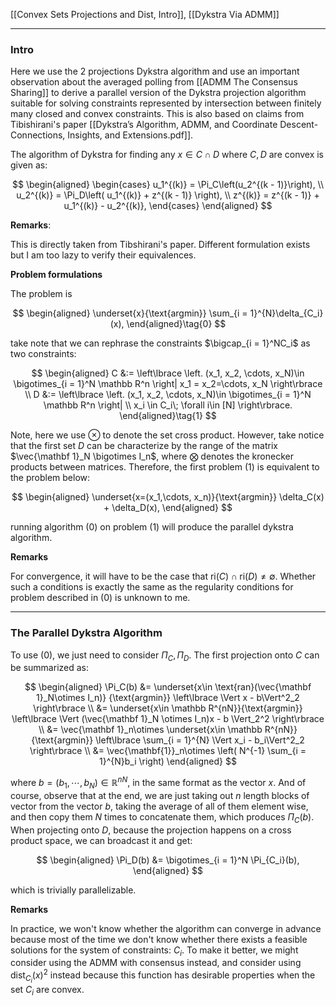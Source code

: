 [[Convex Sets Projections and Dist, Intro]], [[Dykstra Via ADMM]]


---
### **Intro**

Here we use the 2 projections Dykstra algorithm and use an important observation about the averaged polling from [[ADMM The Consensus Sharing]] to derive a parallel version of the Dykstra projection algorithm suitable for solving constraints represented by intersection between finitely many closed and convex constraints. This is also based on claims from Tibishirani's paper [[Dykstra’s Algorithm, ADMM, and Coordinate Descent-Connections, Insights, and Extensions.pdf]]. 

The algorithm of Dykstra for finding any $x\in C\cap D$ where $C, D$ are convex is given as: 

$$
\begin{aligned}
    \begin{cases}
        u_1^{(k)} = \Pi_C\left(u_2^{(k - 1)}\right), 
        \\
        u_2^{(k)} = \Pi_D\left(
            u_1^{(k)} + z^{(k - 1)}
        \right),
        \\
        z^{(k)} = z^{(k - 1)} + u_1^{(k)} - u_2^{(k)}, 
    \end{cases}
\end{aligned}
$$

**Remarks**:

This is directly taken from Tibshirani's paper. Different formulation exists but I am too lazy to verify their equivalences. 

**Problem formulations**

The problem is

$$
\begin{aligned}
    \underset{x}{\text{argmin}} 
    \sum_{i = 1}^{N}\delta_{C_i}(x), 
\end{aligned}\tag{0}
$$

take note that we can rephrase the constraints $\bigcap_{i = 1}^NC_i$ as two constraints: 

$$
\begin{aligned}
    C &:= \left\lbrace
        \left. 
            (x_1, x_2, \cdots, x_N)\in \bigotimes_{i = 1}^N \mathbb R^n
        \right|
        x_1 = x_2=\cdots, x_N 
    \right\rbrace
    \\
    D &:= 
    \left\lbrace
        \left. 
            (x_1, x_2, \cdots, x_N)\in \bigotimes_{i = 1}^N \mathbb R^n
        \right|
        \\
        x_i \in C_i\; \forall i\in [N]
    \right\rbrace. 
\end{aligned}\tag{1}
$$

Note, here we use $\otimes$ to denote the set cross product. However, take notice that the first set $D$ can be characterize by the range of the matrix $\vec{\mathbf 1}_N \bigotimes I_n$, where $\bigotimes$ denotes the kronecker products between matrices. Therefore, the first problem (1) is equivalent to the problem below: 

$$
\begin{aligned}
    \underset{x=(x_1,\cdots, x_n)}{\text{argmin}}
    \delta_C(x) + \delta_D(x), 
\end{aligned}
$$

running algorithm (0) on problem (1) will produce the parallel dykstra algorithm. 

**Remarks**

For convergence, it will have to be the case that $\text{ri}(C)\cap \text{ri}(D)\neq \emptyset$. Whether such a conditions is exactly the same as the regularity conditions for problem described in (0) is unknown to me. 

---
### **The Parallel Dykstra Algorithm**

To use (0), we just need to consider $\Pi_C, \Pi_D$. The first projection onto $C$ can be summarized as: 

$$
\begin{aligned}
    \Pi_C(b) &= 
    \underset{x\in \text{ran}(\vec{\mathbf 1}_N\otimes I_n)}
    {\text{argmin}}
    \left\lbrace
        \Vert x  - b\Vert^2_2
    \right\rbrace
    \\
    &= 
    \underset{x\in \mathbb R^{nN}}{\text{argmin}}
    \left\lbrace
        \Vert 
            (\vec{\mathbf 1}_N \otimes I_n)x - b
        \Vert_2^2
    \right\rbrace
    \\
    &= 
    \vec{\mathbf 1}_n\otimes
    \underset{x\in \mathbb R^{nN}}{\text{argmin}}
    \left\lbrace
        \sum_{i = 1}^{N}
            \Vert x_i - b_i\Vert^2_2
    \right\rbrace
    \\
    &= 
    \vec{\mathbf{1}}_n\otimes 
        \left(
            N^{-1} \sum_{i = 1}^{N}b_i
        \right)
\end{aligned}
$$

where $b = (b_1, \cdots, b_N)\in \mathbb R^{nN}$, in the same format as the vector $x$. And of course, observe that at the end, we are just taking out $n$ length blocks of vector from the vector $b$, taking the average of all of them element wise, and then copy them $N$ times to concatenate them, which produces $\Pi_C(b)$. When projecting onto $D$, because the projection happens on a cross product space, we can broadcast it and get: 

$$
\begin{aligned}
    \Pi_D(b) &= 
    \bigotimes_{i = 1}^N \Pi_{C_i}(b), 
\end{aligned}
$$

which is trivially parallelizable. 

**Remarks**

In practice, we won't know whether the algorithm can converge in advance because most of the time we don't know whether there exists a feasible solutions for the system of constraints: $C_i$. To make it better, we might consider using the ADMM with consensus instead, and consider using $\text{dist}_{C_i}(x)^2$ instead because this function has desirable properties when the set $C_i$ are convex. 
